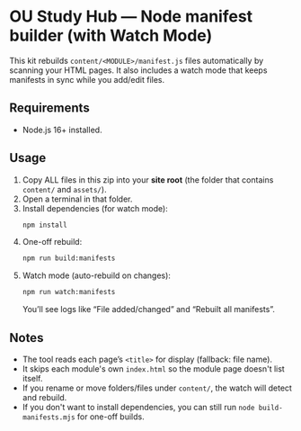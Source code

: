 # OU Study Hub — Node manifest builder (with Watch Mode)

This kit rebuilds `content/<MODULE>/manifest.js` files automatically by scanning your HTML pages.
It also includes a watch mode that keeps manifests in sync while you add/edit files.

## Requirements
- Node.js 16+ installed.

## Usage
1. Copy ALL files in this zip into your **site root** (the folder that contains `content/` and `assets/`).
2. Open a terminal in that folder.
3. Install dependencies (for watch mode):
   ```bash
   npm install
   ```
4. One-off rebuild:
   ```bash
   npm run build:manifests
   ```
5. Watch mode (auto-rebuild on changes):
   ```bash
   npm run watch:manifests
   ```
   You’ll see logs like “File added/changed” and “Rebuilt all manifests”.

## Notes
- The tool reads each page’s `<title>` for display (fallback: file name).
- It skips each module's own `index.html` so the module page doesn't list itself.
- If you rename or move folders/files under `content/`, the watch will detect and rebuild.
- If you don't want to install dependencies, you can still run `node build-manifests.mjs` for one-off builds.
